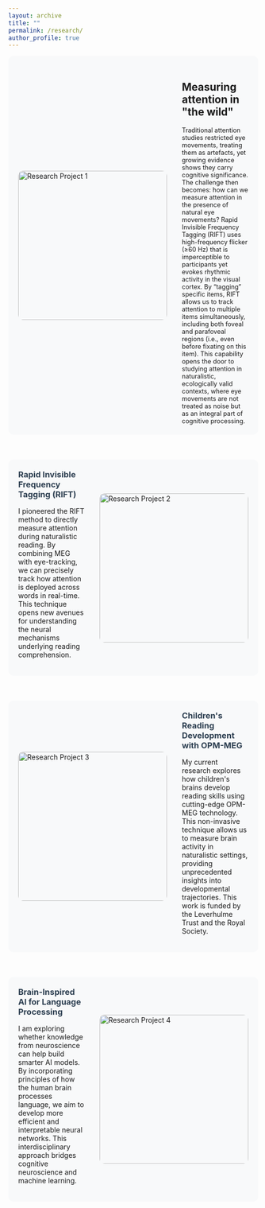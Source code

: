 ```yaml
---
layout: archive
title: ""
permalink: /research/
author_profile: true
---
```


<style>
.research-section {
    display: flex;
    align-items: center;
    gap: 30px;
    margin-bottom: 50px;
    padding: 20px;
    background: #f8f9fa;
    border-radius: 10px;
}

.research-section img {
    width: 300px;
    height: 300px;
    object-fit: cover;
    border-radius: 10px;
    flex-shrink: 0;
}

.research-section .text {
    flex: 1;
}

.research-section h3 {
    margin-top: 0;
    color: #2c3e50;
    margin-bottom: 15px;
}

/* Reverse layout for alternating sections */
.research-section.reverse {
    flex-direction: row-reverse;
}

/* Mobile responsive */
@media (max-width: 768px) {
    .research-section, .research-section.reverse {
        flex-direction: column;
    }
    
    .research-section img {
        width: 100%;
        height: auto;
    }
}
</style>

<!-- Section 1: Image on Left -->
<div class="research-section">
    <img src="/images/research1.jpg" alt="Research Project 1">
    <div class="text">
        <h2>Measuring attention in "the wild"</h2>
        <span style="font-size:0.9em;">Traditional attention studies restricted eye movements, treating them as artefacts, yet growing evidence shows they carry cognitive significance. The challenge then becomes: how can we measure attention in the presence of natural eye movements?    
Rapid Invisible Frequency Tagging (RIFT) uses high-frequency flicker (≥60 Hz) that is imperceptible to participants yet evokes rhythmic activity in the visual cortex. By “tagging” specific items, RIFT allows us to track attention to multiple items simultaneously, including both foveal and parafoveal regions (i.e., even before fixating on this item). This capability opens the door to studying attention in naturalistic, ecologically valid contexts, where eye movements are not treated as noise but as an integral part of cognitive processing.</span>
    </div>
</div>

<!-- Section 2: Image on Right -->
<div class="research-section reverse">
    <img src="/images/research2.jpg" alt="Research Project 2">
    <div class="text">
        <h3>Rapid Invisible Frequency Tagging (RIFT)</h3>
        <p>I pioneered the RIFT method to directly measure attention during naturalistic reading. By combining MEG with eye-tracking, we can precisely track how attention is deployed across words in real-time. This technique opens new avenues for understanding the neural mechanisms underlying reading comprehension.</p>
    </div>
</div>

<!-- Section 3: Image on Left -->
<div class="research-section">
    <img src="/images/research3.jpg" alt="Research Project 3">
    <div class="text">
        <h3>Children's Reading Development with OPM-MEG</h3>
        <p>My current research explores how children's brains develop reading skills using cutting-edge OPM-MEG technology. This non-invasive technique allows us to measure brain activity in naturalistic settings, providing unprecedented insights into developmental trajectories. This work is funded by the Leverhulme Trust and the Royal Society.</p>
    </div>
</div>

<!-- Section 4: Image on Right -->
<div class="research-section reverse">
    <img src="/images/research4.jpg" alt="Research Project 4">
    <div class="text">
        <h3>Brain-Inspired AI for Language Processing</h3>
        <p>I am exploring whether knowledge from neuroscience can help build smarter AI models. By incorporating principles of how the human brain processes language, we aim to develop more efficient and interpretable neural networks. This interdisciplinary approach bridges cognitive neuroscience and machine learning.</p>
    </div>
</div>
